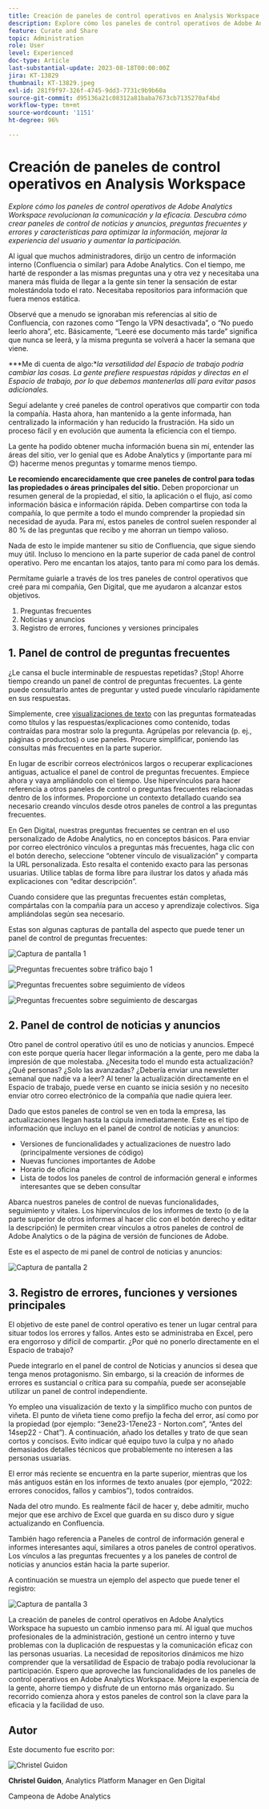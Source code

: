 ```yaml
---
title: Creación de paneles de control operativos en Analysis Workspace
description: Explore cómo los paneles de control operativos de Adobe Analytics Workspace revolucionan la comunicación y la eficacia.
feature: Curate and Share
topic: Administration
role: User
level: Experienced
doc-type: Article
last-substantial-update: 2023-08-18T00:00:00Z
jira: KT-13829
thumbnail: KT-13829.jpeg
exl-id: 281f9f97-326f-4745-9dd3-7731c9b9b60a
source-git-commit: d95136a21c08312a81baba7673cb7135270af4bd
workflow-type: tm+mt
source-wordcount: '1151'
ht-degree: 96%

---
```


# Creación de paneles de control operativos en Analysis Workspace

_Explore cómo los paneles de control operativos de Adobe Analytics Workspace revolucionan la comunicación y la eficacia. Descubra cómo crear paneles de control de noticias y anuncios, preguntas frecuentes y errores y características para optimizar la información, mejorar la experiencia del usuario y aumentar la participación._


Al igual que muchos administradores, dirijo un centro de información interno (Confluencia o similar) para Adobe Analytics. Con el tiempo, me harté de responder a las mismas preguntas una y otra vez y necesitaba una manera más fluida de llegar a la gente sin tener la sensación de estar molestándola todo el rato. Necesitaba repositorios para información que fuera menos estática.

Observé que a menudo se ignoraban mis referencias al sitio de Confluencia, con razones como “Tengo la VPN desactivada”, o “No puedo leerlo ahora”, etc. Básicamente, “Leeré ese documento más tarde” significa que nunca se leerá, y la misma pregunta se volverá a hacer la semana que viene.

***Me di cuenta de algo:**la versatilidad del Espacio de trabajo podría cambiar las cosas. La gente prefiere respuestas rápidas y directas en el Espacio de trabajo, por lo que debemos mantenerlas allí para evitar pasos adicionales.*

Seguí adelante y creé paneles de control operativos que compartir con toda la compañía. Hasta ahora, han mantenido a la gente informada, han centralizado la información y han reducido la frustración. Ha sido un proceso fácil y en evolución que aumenta la eficiencia con el tiempo.

La gente ha podido obtener mucha información buena sin mí, entender las áreas del sitio, ver lo genial que es Adobe Analytics y (importante para mí 😊) hacerme menos preguntas y tomarme menos tiempo.

**Le recomiendo encarecidamente que cree paneles de control para todas las propiedades o áreas principales del sitio.** Deben proporcionar un resumen general de la propiedad, el sitio, la aplicación o el flujo, así como información básica e información rápida. Deben compartirse con toda la compañía, lo que permite a todo el mundo comprender la propiedad sin necesidad de ayuda. Para mí, estos paneles de control suelen responder al 80 % de las preguntas que recibo y me ahorran un tiempo valioso.

Nada de esto le impide mantener su sitio de Confluencia, que sigue siendo muy útil. Incluso lo menciono en la parte superior de cada panel de control operativo. Pero me encantan los atajos, tanto para mí como para los demás.

Permítame guiarle a través de los tres paneles de control operativos que creé para mi compañía, Gen Digital, que me ayudaron a alcanzar estos objetivos.

1. Preguntas frecuentes
1. Noticias y anuncios
1. Registro de errores, funciones y versiones principales


## &#x200B;1. Panel de control de preguntas frecuentes

¿Le cansa el bucle interminable de respuestas repetidas? ¡Stop! Ahorre tiempo creando un panel de control de preguntas frecuentes. La gente puede consultarlo antes de preguntar y usted puede vincularlo rápidamente en sus respuestas.

Simplemente, cree [visualizaciones de texto](https://experienceleague.adobe.com/docs/analytics/analyze/analysis-workspace/visualizations/text.html?lang=es) con las preguntas formateadas como títulos y las respuestas/explicaciones como contenido, todas contraídas para mostrar solo la pregunta. Agrúpelas por relevancia (p. ej., páginas o productos) o use paneles. Procure simplificar, poniendo las consultas más frecuentes en la parte superior.

En lugar de escribir correos electrónicos largos o recuperar explicaciones antiguas, actualice el panel de control de preguntas frecuentes. Empiece ahora y vaya ampliándolo con el tiempo. Use hipervínculos para hacer referencia a otros paneles de control o preguntas frecuentes relacionadas dentro de los informes. Proporcione un contexto detallado cuando sea necesario creando vínculos desde otros paneles de control a las preguntas frecuentes.

En Gen Digital, nuestras preguntas frecuentes se centran en el uso personalizado de Adobe Analytics, no en conceptos básicos. Para enviar por correo electrónico vínculos a preguntas más frecuentes, haga clic con el botón derecho, seleccione “obtener vínculo de visualización” y comparta la URL personalizada. Esto resalta el contenido exacto para las personas usuarias. Utilice tablas de forma libre para ilustrar los datos y añada más explicaciones con “editar descripción”.

Cuando considere que las preguntas frecuentes están completas, compártalas con la compañía para un acceso y aprendizaje colectivos. Siga ampliándolas según sea necesario.

Estas son algunas capturas de pantalla del aspecto que puede tener un panel de control de preguntas frecuentes:

![Captura de pantalla 1](assets/screenshot-1_v2.png)

![Preguntas frecuentes sobre tráfico bajo 1](assets/low-traffic-faq.png)

![Preguntas frecuentes sobre seguimiento de vídeos](assets/track-video-faq.png)

![Preguntas frecuentes sobre seguimiento de descargas](assets/track-downloads-faq.png)

## &#x200B;2. Panel de control de noticias y anuncios

Otro panel de control operativo útil es uno de noticias y anuncios. Empecé con este porque quería hacer llegar información a la gente, pero me daba la impresión de que molestaba. ¿Necesita todo el mundo esta actualización? ¿Qué personas? ¿Solo las avanzadas? ¿Debería enviar una newsletter semanal que nadie va a leer? Al tener la actualización directamente en el Espacio de trabajo, puede verse en cuanto se inicia sesión y no necesito enviar otro correo electrónico de la compañía que nadie quiera leer.

Dado que estos paneles de control se ven en toda la empresa, las actualizaciones llegan hasta la cúpula inmediatamente. Este es el tipo de información que incluyo en el panel de control de noticias y anuncios:

- Versiones de funcionalidades y actualizaciones de nuestro lado (principalmente versiones de código)
- Nuevas funciones importantes de Adobe
- Horario de oficina
- Lista de todos los paneles de control de información general e informes interesantes que se deben consultar

Abarca nuestros paneles de control de nuevas funcionalidades, seguimiento y vitales. Los hipervínculos de los informes de texto (o de la parte superior de otros informes al hacer clic con el botón derecho y editar la descripción) le permiten crear vínculos a otros paneles de control de Adobe Analytics o de la página de versión de funciones de Adobe.

Este es el aspecto de mi panel de control de noticias y anuncios:

![Captura de pantalla 2](assets/screenshot-2.png)

## &#x200B;3. Registro de errores, funciones y versiones principales

El objetivo de este panel de control operativo es tener un lugar central para situar todos los errores y fallos. Antes esto se administraba en Excel, pero era engorroso y difícil de compartir. ¿Por qué no ponerlo directamente en el Espacio de trabajo?

Puede integrarlo en el panel de control de Noticias y anuncios si desea que tenga menos protagonismo. Sin embargo, si la creación de informes de errores es sustancial o crítica para su compañía, puede ser aconsejable utilizar un panel de control independiente.

Yo empleo una visualización de texto y la simplifico mucho con puntos de viñeta. El punto de viñeta tiene como prefijo la fecha del error, así como por la propiedad (por ejemplo: “3ene23-17ene23 - Norton.com”, “Antes del 14sep22 - Chat”). A continuación, añado los detalles y trato de que sean cortos y concisos. Evito indicar qué equipo tuvo la culpa y no añado demasiados detalles técnicos que probablemente no interesen a las personas usuarias.

El error más reciente se encuentra en la parte superior, mientras que los más antiguos están en los informes de texto anuales (por ejemplo, “2022: errores conocidos, fallos y cambios”), todos contraídos.

Nada del otro mundo. Es realmente fácil de hacer y, debe admitir, mucho mejor que ese archivo de Excel que guarda en su disco duro y sigue actualizando en Confluencia.

También hago referencia a Paneles de control de información general e informes interesantes aquí, similares a otros paneles de control operativos. Los vínculos a las preguntas frecuentes y a los paneles de control de noticias y anuncios están hacia la parte superior.

A continuación se muestra un ejemplo del aspecto que puede tener el registro:

![Captura de pantalla 3](assets/screenshot-3.png)

La creación de paneles de control operativos en Adobe Analytics Workspace ha supuesto un cambio inmenso para mí. Al igual que muchos profesionales de la administración, gestioné un centro interno y tuve problemas con la duplicación de respuestas y la comunicación eficaz con las personas usuarias. La necesidad de repositorios dinámicos me hizo comprender que la versatilidad de Espacio de trabajo podía revolucionar la participación. Espero que aproveche las funcionalidades de los paneles de control operativos en Adobe Analytics Workspace. Mejore la experiencia de la gente, ahorre tiempo y disfrute de un entorno más organizado. Su recorrido comienza ahora y estos paneles de control son la clave para la eficacia y la facilidad de uso.

## Autor

Este documento fue escrito por:

![Christel Guidon](assets/Christel-Headshot-150.png)

**Christel Guidon**, Analytics Platform Manager en Gen Digital

Campeona de Adobe Analytics
